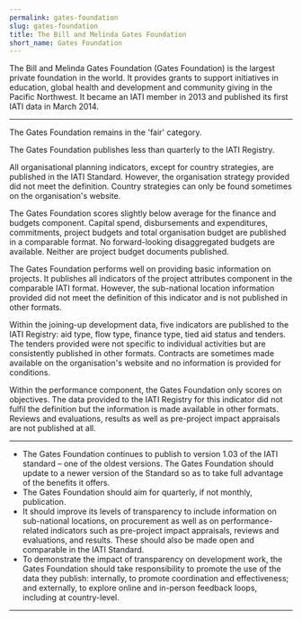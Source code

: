 ```yaml
---
permalink: gates-foundation
slug: gates-foundation
title: The Bill and Melinda Gates Foundation
short_name: Gates Foundation
---
```


The Bill and Melinda Gates Foundation (Gates Foundation) is the largest private foundation in the world. It provides grants to support initiatives in education, global health and development and community giving in the Pacific Northwest. It became an IATI member in 2013 and published its first IATI data in March 2014.

---

The Gates Foundation remains in the 'fair' category.

The Gates Foundation publishes less than quarterly to the IATI Registry.

All organisational planning indicators, except for country strategies, are published in the IATI Standard. However, the organisation strategy provided did not meet the definition. Country strategies can only be found sometimes on the organisation's website.

The Gates Foundation scores slightly below average for the finance and budgets component. Capital spend, disbursements and expenditures, commitments, project budgets and total organisation budget are published in a comparable format. No forward-looking disaggregated budgets are available. Neither are project budget documents published.

The Gates Foundation performs well on providing basic information on projects. It publishes all indicators of the project attributes component in the comparable IATI format. However, the sub-national location information provided did not meet the definition of this indicator and is not published in other formats.

Within the joining-up development data, five indicators are published to the IATI Registry: aid type, flow type, finance type, tied aid status and tenders. The tenders provided were not specific to individual activities but are consistently published in other formats. Contracts are sometimes made available on the organisation's website and no information is provided for conditions.

Within the performance component, the Gates Foundation only scores on objectives. The data provided to the IATI Registry for this indicator did not fulfil the definition but the information is made available in other formats. Reviews and evaluations, results as well as pre-project impact appraisals are not published at all.

---

 * The Gates Foundation continues to publish to version 1.03 of the IATI standard – one of the oldest versions. The Gates Foundation should update to a newer version of the Standard so as to take full advantage of the benefits it offers.
 * The Gates Foundation should aim for quarterly, if not monthly, publication.
 * It should improve its levels of transparency to include information on sub-national locations, on procurement as well as on performance-related indicators such as pre-project impact appraisals, reviews and evaluations, and results. These should also be made open and comparable in the IATI Standard.
 * To demonstrate the impact of transparency on development work, the Gates Foundation should take responsibility to promote the use of the data they publish: internally, to promote coordination and effectiveness; and externally, to explore online and in-person feedback loops, including at country-level.

---
